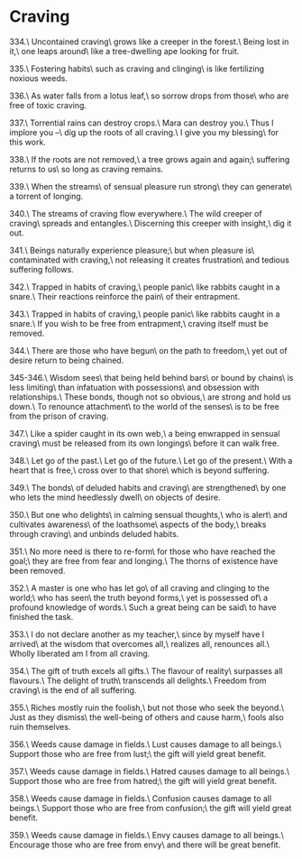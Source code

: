 Craving
=======

334.\\
Uncontained craving\\
grows like a creeper in the forest.\\
Being lost in it,\\
one leaps around\\
like a tree-dwelling ape looking for fruit.

335.\\
Fostering habits\\
such as craving and clinging\\
is like fertilizing noxious weeds.

336.\\
As water falls from a lotus leaf,\\
so sorrow drops from those\\
who are free of toxic craving.

337.\\
Torrential rains can destroy crops.\\
Mara can destroy you.\\
Thus I implore you –\\
dig up the roots of all craving.\\
I give you my blessing\\
for this work.

338.\\
If the roots are not removed,\\
a tree grows again and again;\\
suffering returns to us\\
so long as craving remains.

339.\\
When the streams\\
of sensual pleasure run strong\\
they can generate\\
a torrent of longing.

340.\\
The streams of craving flow everywhere.\\
The wild creeper of craving\\
spreads and entangles.\\
Discerning this creeper with insight,\\
dig it out.

341.\\
Beings naturally experience pleasure;\\
but when pleasure is\\
contaminated with craving,\\
not releasing it creates frustration\\
and tedious suffering follows.

342.\\
Trapped in habits of craving,\\
people panic\\
like rabbits caught in a snare.\\
Their reactions reinforce the pain\\
of their entrapment.

343.\\
Trapped in habits of craving,\\
people panic\\
like rabbits caught in a snare.\\
If you wish to be free from entrapment,\\
craving itself must be removed.

344.\\
There are those who have begun\\
on the path to freedom,\\
yet out of desire return to being chained.

345-346.\\
Wisdom sees\\
that being held behind bars\\
or bound by chains\\
is less limiting\\
than infatuation with possessions\\
and obsession with relationships.\\
These bonds, though not so obvious,\\
are strong and hold us down.\\
To renounce attachment\\
to the world of the senses\\
is to be free from the prison of craving.

347.\\
Like a spider caught in its own web,\\
a being enwrapped in sensual craving\\
must be released from its own longings\\
before it can walk free.

348.\\
Let go of the past.\\
Let go of the future.\\
Let go of the present.\\
With a heart that is free,\\
cross over to that shore\\
which is beyond suffering.

349.\\
The bonds\\
of deluded habits and craving\\
are strengthened\\
by one who lets the mind heedlessly dwell\\
on objects of desire.

350.\\
But one who delights\\
in calming sensual thoughts,\\
who is alert\\
and cultivates awareness\\
of the loathsome\\
aspects of the body,\\
breaks through craving\\
and unbinds deluded habits.

351.\\
No more need is there to re-form\\
for those who have reached the goal;\\
they are free from fear and longing.\\
The thorns of existence have been removed.

352.\\
A master is one who has let go\\
of all craving and clinging to the world;\\
who has seen\\
the truth beyond forms,\\
yet is possessed of\\
a profound knowledge of words.\\
Such a great being can be said\\
to have finished the task.

353.\\
I do not declare another as my teacher,\\
since by myself have I arrived\\
at the wisdom that overcomes all,\\
realizes all, renounces all.\\
Wholly liberated am I from all craving.

354.\\
The gift of truth excels all gifts.\\
The flavour of reality\\
surpasses all flavours.\\
The delight of truth\\
transcends all delights.\\
Freedom from craving\\
is the end of all suffering.

355.\\
Riches mostly ruin the foolish,\\
but not those who seek the beyond.\\
Just as they dismiss\\
the well-being of others and cause harm,\\
fools also ruin themselves.

356.\\
Weeds cause damage in fields.\\
Lust causes damage to all beings.\\
Support those who are free from lust;\\
the gift will yield great benefit.

357.\\
Weeds cause damage in fields.\\
Hatred causes damage to all beings.\\
Support those who are free from hatred;\\
the gift will yield great benefit.

358.\\
Weeds cause damage in fields.\\
Confusion causes damage to all beings.\\
Support those who are free from confusion;\\
the gift will yield great benefit.

359.\\
Weeds cause damage in fields.\\
Envy causes damage to all beings.\\
Encourage those who are free from envy\\
and there will be great benefit.

